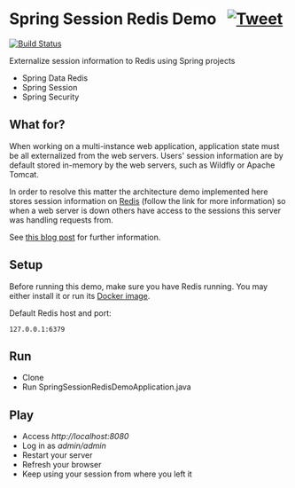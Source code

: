 # Spring Session Redis Demo &nbsp; [![Tweet](https://img.shields.io/twitter/url/http/shields.io.svg?style=social)](https://twitter.com/intent/tweet?text=Spring%20Session%20With%20Redis&url=https://github.com/selzlein/spring-session-redis-demo&hashtags=spring,spring-session,redis)

[![Build Status](https://img.shields.io/travis/selzlein/spring-session-redis-demo.svg?style=flat-square)](https://travis-ci.org/selzlein/spring-session-redis-demo)

Externalize session information to Redis using Spring projects

- Spring Data Redis
- Spring Session
- Spring Security

## What for?

When working on a multi-instance web application, application state must be all externalized from the web servers. Users' session information are by default stored in-memory by the web servers, such as Wildfly or Apache Tomcat.

In order to resolve this matter the architecture demo implemented here stores session information on [Redis](https://redis.io/) (follow the link for more information) so when a web server is down others have access to the sessions this server was handling requests from.

See [this blog post](https://djselzlein.github.io/2017/10/30/spring-security-session-redis/) for further information.

## Setup

Before running this demo, make sure you have Redis running.
You may either install it or run its [Docker image](https://hub.docker.com/_/redis/).

Default Redis host and port:
 
    127.0.0.1:6379

## Run

- Clone
- Run SpringSessionRedisDemoApplication.java

## Play

- Access *http://localhost:8080*
- Log in as *admin/admin*
- Restart your server
- Refresh your browser
- Keep using your session from where you left it
